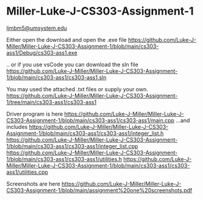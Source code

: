 # Miller-Luke-J-CS303-Assignment-1
ljmbm5@umsystem.edu

Either open the download and open the .exe file https://github.com/Luke-J-Miller/Miller-Luke-J-CS303-Assignment-1/blob/main/cs303-ass1/Debug/cs303-ass1.exe

.. or if you use vsCode you can download the sln file https://github.com/Luke-J-Miller/Miller-Luke-J-CS303-Assignment-1/blob/main/cs303-ass1/cs303-ass1.sln

You may used the attached .txt files or supply your own. https://github.com/Luke-J-Miller/Miller-Luke-J-CS303-Assignment-1/tree/main/cs303-ass1/cs303-ass1

Driver program is here 
    https://github.com/Luke-J-Miller/Miller-Luke-J-CS303-Assignment-1/blob/main/cs303-ass1/cs303-ass1/main.cpp
...and includes
    https://github.com/Luke-J-Miller/Miller-Luke-J-CS303-Assignment-1/blob/main/cs303-ass1/cs303-ass1/integer_list.h
    https://github.com/Luke-J-Miller/Miller-Luke-J-CS303-Assignment-1/blob/main/cs303-ass1/cs303-ass1/integer_list.cpp
    https://github.com/Luke-J-Miller/Miller-Luke-J-CS303-Assignment-1/blob/main/cs303-ass1/cs303-ass1/utilities.h
    https://github.com/Luke-J-Miller/Miller-Luke-J-CS303-Assignment-1/blob/main/cs303-ass1/cs303-ass1/utilities.cpp
    

Screenshots are here https://github.com/Luke-J-Miller/Miller-Luke-J-CS303-Assignment-1/blob/main/assignment%20one%20screenshots.pdf
